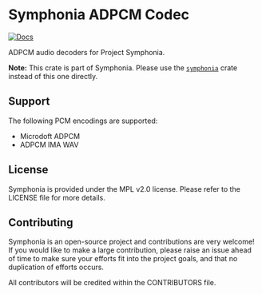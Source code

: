 # Symphonia ADPCM Codec

[![Docs](https://docs.rs/symphonia-codec-pcm/badge.svg)](https://docs.rs/symphonia-codec-pcm)

ADPCM audio decoders for Project Symphonia.

**Note:** This crate is part of Symphonia. Please use the [`symphonia`](https://crates.io/crates/symphonia) crate instead of this one directly.

## Support

The following PCM encodings are supported:

* Microdoft ADPCM
* ADPCM IMA WAV

## License

Symphonia is provided under the MPL v2.0 license. Please refer to the LICENSE file for more details.

## Contributing

Symphonia is an open-source project and contributions are very welcome! If you would like to make a large contribution, please raise an issue ahead of time to make sure your efforts fit into the project goals, and that no duplication of efforts occurs.

All contributors will be credited within the CONTRIBUTORS file.
